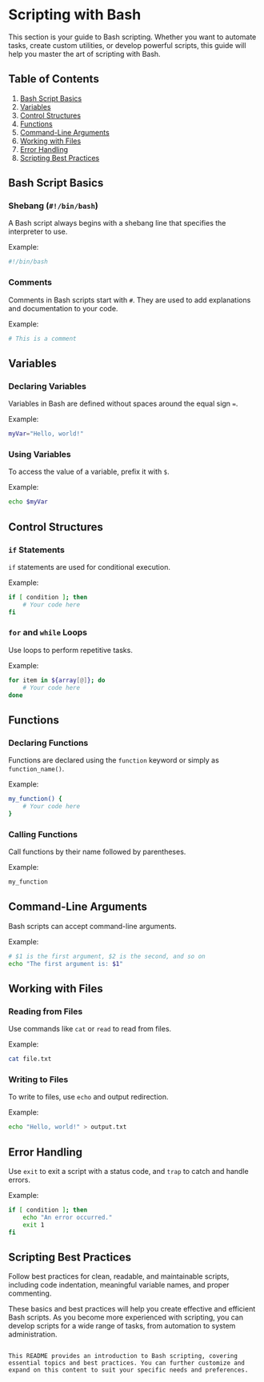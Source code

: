 # Scripting with Bash

This section is your guide to Bash scripting. Whether you want to automate tasks, create custom utilities, or develop powerful scripts, this guide will help you master the art of scripting with Bash.

## Table of Contents

1. [Bash Script Basics](#bash-script-basics)
2. [Variables](#variables)
3. [Control Structures](#control-structures)
4. [Functions](#functions)
5. [Command-Line Arguments](#command-line-arguments)
6. [Working with Files](#working-with-files)
7. [Error Handling](#error-handling)
8. [Scripting Best Practices](#scripting-best-practices)

## Bash Script Basics

### Shebang (`#!/bin/bash`)

A Bash script always begins with a shebang line that specifies the interpreter to use.

Example:
```bash
#!/bin/bash
```

### Comments

Comments in Bash scripts start with `#`. They are used to add explanations and documentation to your code.

Example:
```bash
# This is a comment
```

## Variables

### Declaring Variables

Variables in Bash are defined without spaces around the equal sign `=`.

Example:
```bash
myVar="Hello, world!"
```

### Using Variables

To access the value of a variable, prefix it with `$`.

Example:
```bash
echo $myVar
```

## Control Structures

### `if` Statements

`if` statements are used for conditional execution.

Example:
```bash
if [ condition ]; then
    # Your code here
fi
```

### `for` and `while` Loops

Use loops to perform repetitive tasks.

Example:
```bash
for item in ${array[@]}; do
    # Your code here
done
```

## Functions

### Declaring Functions

Functions are declared using the `function` keyword or simply as `function_name()`.

Example:
```bash
my_function() {
    # Your code here
}
```

### Calling Functions

Call functions by their name followed by parentheses.

Example:
```bash
my_function
```

## Command-Line Arguments

Bash scripts can accept command-line arguments.

Example:
```bash
# $1 is the first argument, $2 is the second, and so on
echo "The first argument is: $1"
```

## Working with Files

### Reading from Files

Use commands like `cat` or `read` to read from files.

Example:
```bash
cat file.txt
```

### Writing to Files

To write to files, use `echo` and output redirection.

Example:
```bash
echo "Hello, world!" > output.txt
```

## Error Handling

Use `exit` to exit a script with a status code, and `trap` to catch and handle errors.

Example:
```bash
if [ condition ]; then
    echo "An error occurred."
    exit 1
fi
```

## Scripting Best Practices

Follow best practices for clean, readable, and maintainable scripts, including code indentation, meaningful variable names, and proper commenting.

These basics and best practices will help you create effective and efficient Bash scripts. As you become more experienced with scripting, you can develop scripts for a wide range of tasks, from automation to system administration.
```

This README provides an introduction to Bash scripting, covering essential topics and best practices. You can further customize and expand on this content to suit your specific needs and preferences.
